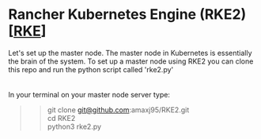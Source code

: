 # Rancher Kubernetes Engine (RKE2)[[RKE](https://docs.rke2.io/install/quickstart)]

Let's set up the master node. The master node in Kubernetes is essentially the brain of the system. To set up a master node using RKE2 you can clone this repo and run the python script called 'rke2.py' <br><br>  
In your terminal on your master node server type: <br>

>> git clone git@github.com:amaxj95/RKE2.git<br>
>> cd RKE2 <br>
>> python3 rke2.py <br> 


